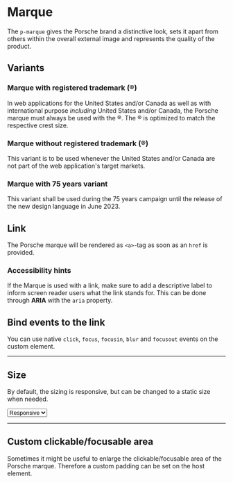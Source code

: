 # Marque

The `p-marque` gives the Porsche brand a distinctive look, sets it apart from others within the overall external image
and represents the quality of the product.

<TableOfContents></TableOfContents>

## Variants

### Marque with registered trademark (®)

In web applications for the United States and/or Canada as well as with international purpose _including_ United States
and/or Canada, the Porsche marque must always be used with the ®. The ® is optimized to match the respective crest size.

<Playground :markup="basicMarkup"></Playground>

### Marque without registered trademark (®)

This variant is to be used whenever the United States and/or Canada are not part of the web application's target
markets.

<Playground :markup="withoutTrademarkMarkup"></Playground>

### Marque with 75 years variant

This variant shall be used during the 75 years campaign until the release of the new design language in June 2023.

<Playground :markup="marque75Markup"></Playground>

## Link

The Porsche marque will be rendered as `<a>`-tag as soon as an `href` is provided.

<Playground :markup="linkMarkup"></Playground>

### <A11yIcon></A11yIcon> Accessibility hints

If the Marque is used with a link, make sure to add a descriptive label to inform screen reader users what the link
stands for. This can be done through **ARIA** with the `aria` property.

## Bind events to the link

You can use native `click`, `focus`, `focusin`, `blur` and `focusout` events on the custom element.

<Playground :markup="eventsMarkup"></Playground>

---

## Size

By default, the sizing is responsive, but can be changed to a static size when needed.

<Playground :markup="sizeMarkup">
  <select v-model="size" aria-label="Select size">
    <option disabled>Select size</option>
    <option value="responsive">Responsive</option>
    <option value="small">Small</option>
    <option value="medium">Medium</option>
  </select>
</Playground>

---

## Custom clickable/focusable area

Sometimes it might be useful to enlarge the clickable/focusable area of the Porsche marque. Therefore a custom padding
can be set on the host element.

<Playground :markup="clickableAreaMarkup"></Playground>

<script lang="ts">
import Vue from 'vue';
import Component from 'vue-class-component';

@Component
export default class Code extends Vue {
  size = 'small';

  basicMarkup = `<p-marque></p-marque>`;
  withoutTrademarkMarkup = `<p-marque trademark="false"></p-marque>`;
  marque75Markup = `<p-marque variant="75-years"></p-marque>`;
  linkMarkup = `<p-marque href="https://www.porsche.com" aria="{ 'aria-label': 'Porsche Homepage' }"></p-marque>`;

  get sizeMarkup() {
    return `<p-marque size="${this.size}"></p-marque>`;
  }

  eventsMarkup =
`<p-marque
  href="https://www.porsche.com"
  onclick="alert('click'); return false;"
  onfocus="console.log('focus')"
  onfocusin="console.log('focusin')"
  onblur="console.log('blur')"
  onfocusout="console.log('focusout')"
></p-marque>`;

  clickableAreaMarkup = `<p-marque href="https://www.porsche.com" aria="{ 'aria-label': 'Porsche Homepage' }" style="padding: 1.5rem"></p-marque>`;
}
</script>
